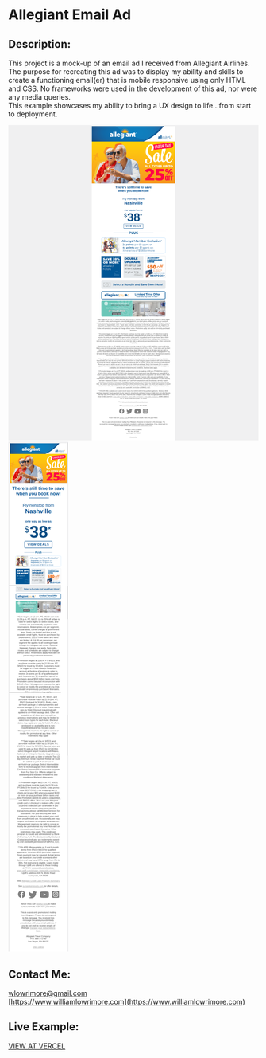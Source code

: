 # Allegiant Email Ad

## Description:
This project is a mock-up of an email ad I received from Allegiant Airlines.  The purpose for recreating this ad was to display my ability and skills to create a functioning email(er) that is mobile responsive using only HTML and CSS.  No frameworks were used in the development of this ad, nor were any media queries.
<br />
This example showcases my ability to bring a UX design to life...from start to deployment.

<img src='./assets/images/readme-images/desktop.png' alt='desktop-example-ad' />
<img src='./assets/images/readme-images/mobile.png' alt='mobile-example-ad' />

## Contact Me:
[wlowrimore@gmail.com](mailto:wlowrimore@gmail.com)<br />
[https://www.williamlowrimore.com](https://www.williamlowrimore.com)

## Live Example:
<a href='https://allegiant-email-ad.vercel.app/' target='blank' rel='noopener noreferrer'>VIEW AT VERCEL</a>

